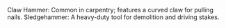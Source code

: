  Claw Hammer: Common in carpentry; features a curved claw for pulling nails.
 Sledgehammer: A heavy-duty tool for demolition and driving stakes.